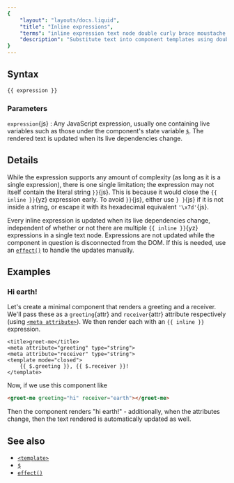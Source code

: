 ```yaml
---
{
	"layout": "layouts/docs.liquid",
	"title": "Inline expressions",
	"terms": "inline expression text node double curly brace moustache dynamic reactive",
	"description": "Substitute text into component templates using double curly braces, from simple variables to complex expressions."
}
---
```


## Syntax

```js
{{ expression }}
```

### Parameters

`expression`{js}
: Any JavaScript expression, usually one containing live variables such as those under the component's state variable [`$`](/docs/components/$/). The rendered text is updated when its live dependencies change.

## Details

While the expression supports any amount of complexity (as long as it is a single expression), there is one single limitation; the expression may not itself contain the literal string `}}`{js}. This is because it would close the `{{ inline }}`{yz} expression early. To avoid `}}`{js}, either use `} }`{js} if it is not inside a string, or escape it with its hexadecimal equivalent `'\x7d'`{js}.

Every inline expression is updated when its live dependencies change, independent of whether or not there are multiple `{{ inline }}`{yz} expressions in a single text node. Expressions are not updated while the component in question is disconnected from the DOM. If this is needed, use an [`effect()`](/docs/effect/) to handle the updates manually.

## Examples

### Hi earth!

Let's create a minimal component that renders a greeting and a receiver. We'll pass these as a `greeting`{attr} and `receiver`{attr} attribute respectively (using [`<meta attribute>`](/docs/components/meta/attribute/)). We then render each with an `{{ inline }}` expression.

```yz
<title>greet-me</title>
<meta attribute="greeting" type="string">
<meta attribute="receiver" type="string">
<template mode="closed">
	{{ $.greeting }}, {{ $.receiver }}!
</template>
```

Now, if we use this component like

```html
<greet-me greeting="hi" receiver="earth"></greet-me>
```

Then the component renders "hi earth!" - additionally, when the attributes change, then the text rendered is automatically updated as well.

## See also

- [`<template>`](/docs/components/template/)
- [`$`](/docs/components/$/)
- [`effect()`](/docs/effect/)
